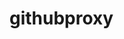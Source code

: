 # githubproxy
```docker run -d --name php-epg -v /etc/epg:/htdocs/data -p 5678:80 --restart always -e TZ=Asia/Shanghai taksss/php-epg:latest
